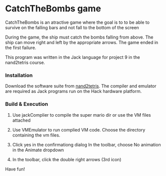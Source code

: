 # CatchTheBombs game

CatchTheBombs is an atractive game where the goal is to to be able to survive on the falling bars and not fall to the bottom of the screen



During the game, the ship must catch the bombs falling from above.
The ship can move right and left by the appropriate arrows.
The game ended in the first failure.

This program was written in the Jack language
for project 9 in the nand2tetris course.

### Installation
Download the software suite from [nand2tetris](https://www.nand2tetris.org/software). 
The compiler and emulator are required as Jack programs
run on the Hack hardware platform.

### Build & Execution

1. Use jackComplier to compile the super mario dir or
   use the VM files attached
   
2. Use VMEmulator to run complied VM code. Choose the directory containing the vm files.
3. Click yes in the confirmationg dialog In the toolbar, choose No animation in the Animate dropdown
4. In the toolbar, click the double right arrows (3rd icon)



Have fun!



